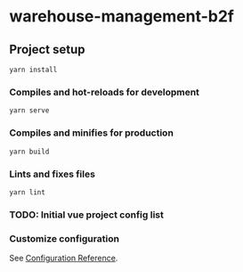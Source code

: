 # warehouse-management-b2f

## Project setup
```
yarn install
```

### Compiles and hot-reloads for development
```
yarn serve
```

### Compiles and minifies for production
```
yarn build
```

### Lints and fixes files
```
yarn lint
```

### TODO: Initial vue project config list

### Customize configuration
See [Configuration Reference](https://cli.vuejs.org/config/).
